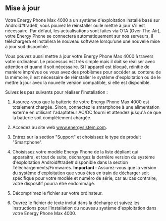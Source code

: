 ## Mise à jour

Votre Energy Phone Max 4000 a un système d'exploitation installé basé sur Android#trade#, vous pouvez le réinstaller ou le mettre à jour s'il est nécessaire. Par défaut, les actualisations sont faites via OTA (Over-The-Air), votre Energy Phone se connectera automatiquement sur nos serveurs, il téléchargera et installera le nouveau software lorsqu'une une nouvelle mise à jour soit disponible.

Vous pouvez aussi mettre à jour votre Energy Phone Max 4000 à travers votre ordinateur. Le processus est très simple mais il doit se réaliser avec attention et quand il soit nécessaire. Si l'appareil est bloqué, réinitié de manière imprévue ou vous avez des problèmes pour accéder au contenu de la mémoire, il est nécessaire de réinstaller le système d'exploitation ou de le mettre à jour avec la nouvelle version compatible, si elle est disponible.

Suivez les pas suivants pour réaliser l'installation :

1. Assurez-vous que la batterie de votre Energy Phone Max 4000 est totalement chargée. Sinon, connectez le smartphone à une alimentation externe en utilisant l'adaptateur AC/DC fourni et attendez jusqu'à ce que la batterie soit complètement chargée.

2. Accédez au site web www.energysistem.com.

3. Entrez sur la section "Support" et choisissez le type de produit "Smartphone".

4. Choisissez votre modèle Energy Phone de la liste dépliant qui apparaitra, et tout de suite, déchargez la dernière version du système d'exploitation Android#trade# disponible dans la section Téléchargements/Firmwares.
**Important :**
Assurez-vous que la version du système d'exploitation que vous êtes en train de décharger soit spécifique pour votre modèle et numéro de série, car au cas contraire, votre dispositif pourra être endommagé.

5. Décomprimez le fichier sur votre ordinateur.

6. Ouvrez le fichier de texte inclut dans la décharge et suivez les instructions pour l'installation du nouveau système d'exploitation dans votre Energy Phone Max 4000.
